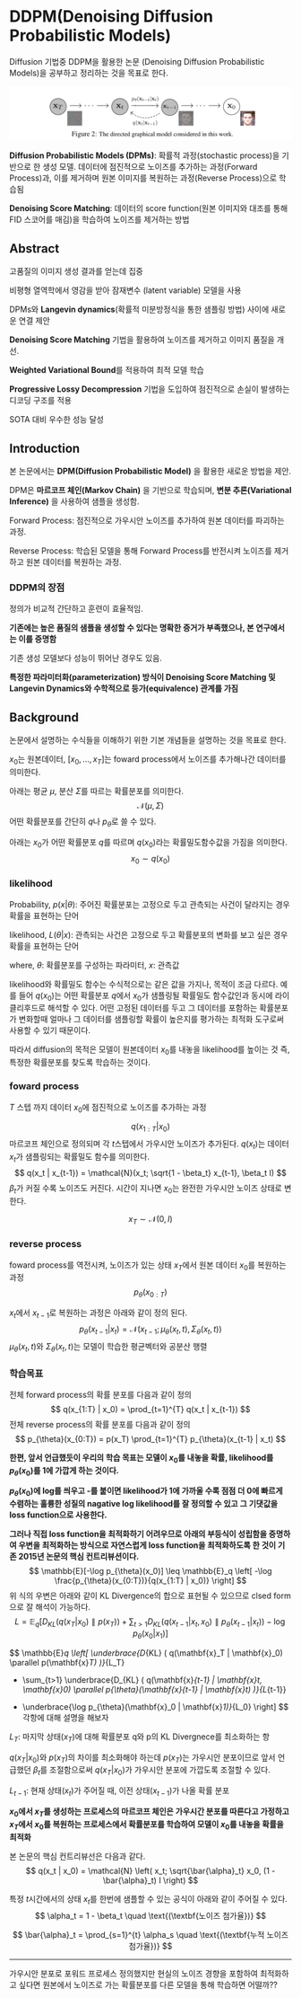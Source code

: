 # DDPM(Denoising Diffusion Probabilistic Models)
Diffusion 기법중 DDPM을 활용한 논문 (Denoising Diffusion Probabilistic Models)을 공부하고 정리하는 것을 목표로 한다.

![alt text](images/DDPM_diagram_1.png)

**Diffusion Probabilistic Models (DPMs)**: 확률적 과정(stochastic process)을 기반으로 한 생성 모델. 데이터에 점진적으로 노이즈를 추가하는 과정(Forward Process)과, 이를 제거하며 원본 이미지를 복원하는 과정(Reverse Process)으로 학습됨

**Denoising Score Matching**:
데이터의 score function(원본 이미지와 대조를 통해 FID 스코어를 매김)을 학습하여 노이즈를 제거하는 방법 

## Abstract
고품질의 이미지 생성 결과를 얻는데 집중

비평형 열역학에서 영감을 받아 잠재변수 (latent variable) 모델을 사용

DPMs와 **Langevin dynamics**(확률적 미분방정식을 통한 샘플링 방법) 사이에 새로운 연결 제안

**Denoising Score Matching** 기법을 활용하여 노이즈를 제거하고 이미지 품질을 개선.

**Weighted Variational Bound**를 적용하여 최적 모델 학습

**Progressive Lossy Decompression** 기법을 도입하여 점진적으로 손실이 발생하는 디코딩 구조를 적용

SOTA 대비 우수한 성능 달성

## Introduction
본 논문에서는 **DPM(Diffusion Probabilistic Model)** 을 활용한 새로운 방법을 제안.

DPM은 **마르코프 체인(Markov Chain)** 을 기반으로 학습되며, **변분 추론(Variational Inference)** 을 사용하여 샘플을 생성함.

Forward Process: 점진적으로 가우시안 노이즈를 추가하여 원본 데이터를 파괴하는 과정.

Reverse Process: 학습된 모델을 통해 Forward Process를 반전시켜 노이즈를 제거하고 원본 데이터를 복원하는 과정.

### DDPM의 장점
정의가 비교적 간단하고 훈련이 효율적임.

**기존에는 높은 품질의 샘플을 생성할 수 있다는 명확한 증거가 부족했으나, 본 연구에서는 이를 증명함**

기존 생성 모델보다 성능이 뛰어난 경우도 있음.

**특정한 파라미터화(parameterization) 방식이 Denoising Score Matching 및 Langevin Dynamics와 수학적으로 등가(equivalence) 관계를 가짐**

## Background 
논문에서 설명하는 수식들을 이해하기 위한 기본 개념들을 설명하는 것을 목표로 한다. 

$x_0$는 원본데이터, $[x_0, \dots, x_T]$는 foward process에서 노이즈를 추가해나간 데이터를 의미한다.

아래는 평균 $\mu$, 분산 $\Sigma$를 따르는 확률분포를 의미한다. 
$$
\mathcal{N}(\mu, \Sigma)
$$
어떤 확률분포를 간단히 $q$나 $p_\theta$로 쓸 수 있다.

아래는 $x_0$가 어떤 확률분포 $q$를 따르며 $q(x_0)$라는 확률밀도함수값을 가짐을 의미한다.
$$
x_0 \sim  q(x_0)
$$


### likelihood

Probability, $p(x | \theta)$: 주어진 확률분포는 고정으로 두고 관측되는 사건이 달라지는 경우 확률을 표현하는 단어 

likelihood, $L(\theta | x )$: 관측되는 사건은 고정으로 두고 확률분포의 변화를 보고 싶은 경우 확률을 표현하는 단어 

where, $\theta$: 확률분포를 구성하는 파라미터, $x$: 관측값

likelihood와 확률밀도 함수는 수식적으로는 같은 값을 가지나, 목적이 조금 다르다. 
예를 들어 $q(x_0)$는 어떤 확률분포 $q$에서 $x_0$가 샘플링될 확률밀도 함수값인과 동시에 라이클리후드로 해석할 수 있다. 
어떤 고정된 데이터를 두고 그 데이터를 포함하는 확률분포가 변화할때 얼마나 그 데이터를 샘플링할 확률이 높은지를 평가하는 최적화 도구로써 사용할 수 있기 때문이다. 

따라서 diffusion의 목적은 모델이 원본데이터 $x_0$를 내놓을 likelihood를 높이는 것 즉, 특정한 확률분포를 찾도록 학습하는 것이다. 





### foward process
$T$ 스텝 까지 데이터 $x_0$에 점진적으로 노이즈를 추가하는 과정

$$
q(x_{1:T} | x_0)
$$
마르코프 체인으로 정의되며 각 $t$스텝에서 가우시안 노이즈가 추가된다.  $q(x_t)$는 데이터 $x_t$가 샘플링되는 확률밀도 함수를 의미한다. 
$$
q(x_t | x_{t-1}) = \mathcal{N}(x_t; \sqrt{1 - \beta_t} x_{t-1}, \beta_t I)
$$
$\beta_t$가 커질 수록 노이즈도 커진다. 시간이 지나면 $x_0$는 완전한 가우시안 노이즈 상태로 변한다.

$$
x_T \sim  \mathcal{N}(0,I)
$$

### reverse process
foward process를 역전시켜, 노이즈가 있는 상태 $x_T$에서 원본 데이터 $x_0$를 복원하는 과정
$$
p_{\theta}(x_{0:T})
$$

$x_t$에서 $x_{t-1}$로 복원하는 과정은 아래와 같이 정의 된다.
$$
p_{\theta}(x_{t-1} | x_t) = \mathcal{N}(x_{t-1}; \mu_{\theta}(x_t, t), \Sigma_{\theta}(x_t, t))
$$
$\mu_{\theta}(x_t, t)$와 $\Sigma_{\theta}(x_t, t)$는 모델이 학습한 평균벡터와 공분산 행렬 

### 학습목표
전체 forward process의 확률 분포를 다음과 같이 정의
$$
q(x_{1:T} | x_0) = \prod_{t=1}^{T} q(x_t | x_{t-1})
$$
전체 reverse process의 확률 분포를 다음과 같이 정의
$$
p_{\theta}(x_{0:T}) = p(x_T) \prod_{t=1}^{T} p_{\theta}(x_{t-1} | x_t)
$$

**한편, 앞서 언급했듯이 우리의 학습 목표는 모델이 $x_0$를 내놓을 확률, likelihood를 $p_θ(x_0)$를 1에 가깝게 하는 것이다.** 

**$p_θ(x_0)$에 log를 씌우고 -를 붙이면 likelihood가 1에 가까울 수록 점점 더 0에 빠르게 수렴하는 훌륭한 성질의 nagative log likelihood를 잘 정의할 수 있고 그 기댓값을 loss function으로 사용한다.** 

**그러나 직접 loss function을 최적화하기 어려우므로 아래의 부등식이 성립함을 증명하여 우변을 최적화하는 방식으로 자연스럽게 loss function을 최적화하도록 한 것이 기존 2015년 논문의 핵심 컨트리뷰션이다.**
$$
\mathbb{E}[-\log p_{\theta}(x_0)] \leq \mathbb{E}_q \left[ -\log \frac{p_{\theta}(x_{0:T})}{q(x_{1:T} | x_0)} \right]
$$
위 식의 우변은 아래와 같이 KL Divergence의 합으로 표현될 수 있으므로 clsed form으로 잘 해석이 가능하다.
$$
L = \mathbb{E}_q \left[ D_{KL}(q(x_T | x_0) \parallel p(x_T)) + \sum_{t>1} D_{KL}(q(x_{t-1} | x_t, x_0) \parallel p_{\theta}(x_{t-1} | x_t)) - \log p_{\theta}(x_0 | x_1) \right]
$$


$$
\mathbb{E}_q \left[ 
\underbrace{D_{KL} ( q(\mathbf{x}_T | \mathbf{x}_0) \parallel p(\mathbf{x}_T) )}_{L_T}
+ \sum_{t>1} \underbrace{D_{KL} ( q(\mathbf{x}_{t-1} | \mathbf{x}_t, \mathbf{x}_0) \parallel p_{\theta}(\mathbf{x}_{t-1} | \mathbf{x}_t) )}_{L_{t-1}}
- \underbrace{\log p_{\theta}(\mathbf{x}_0 | \mathbf{x}_1)}_{L_0}
\right]
$$
각항에 대해 설명을 해보자

$L_T$: 마지막 상태$(x_T)$에 대해 확률분포 q와 p의 KL Divergnece를 최소화하는 항

$q(x_T|x_0)$와 $p(x_T)$의 차이를 최소화해야 하는데 $p(x_T)$는 가우시안 분포이므로 앞서 언급했던 $\beta_t$를 조절함으로써 $q(x_T|x_0)$가 가우시안 분포에 가깝도록 조절할 수 있다. 

$L_{t-1}$: 현재 상태($x_t$)가 주어질 때, 이전 상태($x_{t-1}$)가 나올 확률 분포 








**$x_0$에서 $x_T$를 생성하는 프로세스의 마르코프 체인은 가우시간 분포를 따른다고 가정하고 $x_T$에서 $x_0$를 복원하는 프로세스에서 확률분포를 학습하여 모델이 $x_0$를 내놓을 확률을 최적화**

본 논문의 핵심 컨트리뷰선은 다음과 같다.
$$
q(x_t | x_0) = \mathcal{N} \left( x_t; \sqrt{\bar{\alpha}_t} x_0, (1 - \bar{\alpha}_t) I \right)
$$

특정 $t$시간에서의 상태 $x_t$를 한번에 샘플할 수 있는 공식이 아래와 같이 주어질 수 있다. 
$$
\alpha_t = 1 - \beta_t \quad \text{(\textbf{노이즈 첨가율})}
$$

$$
\bar{\alpha}_t = \prod_{s=1}^{t} \alpha_s \quad \text{(\textbf{누적 노이즈 첨가율})}
$$


---
가우시안 분포로 포워드 프로세스 정의했지만 현실의 노이즈 경향을 포함하여 최적화하고 싶다면 원본에서 노이즈로 가는 확률분포를 다른 모델을 통해 학습하면 어떨까?? 




